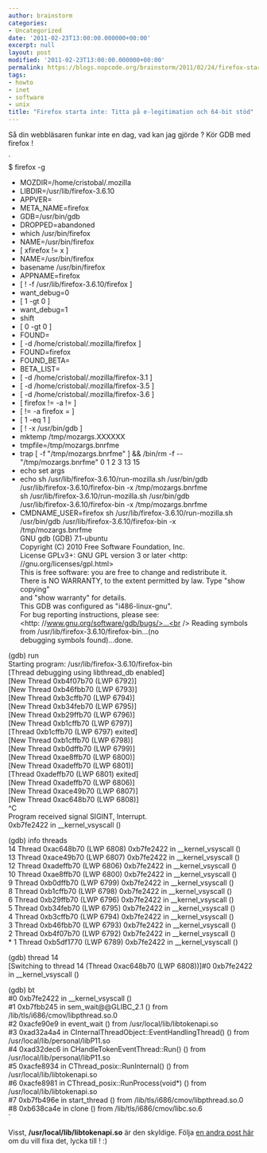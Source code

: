 ```yaml
---
author: brainstorm
categories:
- Uncategorized
date: '2011-02-23T13:00:00.000000+00:00'
excerpt: null
layout: post
modified: '2011-02-23T13:00:00.000000+00:00'
permalink: https://blogs.nopcode.org/brainstorm/2011/02/24/firefox-starta-inte-titta-pa-e-legitimation-och-64-bit-stod/
tags:
- howto
- inet
- software
- unix
title: "Firefox starta inte: Titta på e-legitimation och 64-bit stöd"
---
```


Så din webbläsaren funkar inte en dag, vad kan jag gjörde ? Kör GDB med firefox !

`<br />
$ firefox -g<br />
+ MOZDIR=/home/cristobal/.mozilla<br />
+ LIBDIR=/usr/lib/firefox-3.6.10<br />
+ APPVER=<br />
+ META_NAME=firefox<br />
+ GDB=/usr/bin/gdb<br />
+ DROPPED=abandoned<br />
+ which /usr/bin/firefox<br />
+ NAME=/usr/bin/firefox<br />
+ [ xfirefox != x ]<br />
+ NAME=/usr/bin/firefox<br />
+ basename /usr/bin/firefox<br />
+ APPNAME=firefox<br />
+ [ ! -f /usr/lib/firefox-3.6.10/firefox ]<br />
+ want_debug=0<br />
+ [ 1 -gt 0 ]<br />
+ want_debug=1<br />
+ shift<br />
+ [ 0 -gt 0 ]<br />
+ FOUND=<br />
+ [ -d /home/cristobal/.mozilla/firefox ]<br />
+ FOUND=firefox<br />
+ FOUND_BETA=<br />
+ BETA_LIST=<br />
+ [ -d /home/cristobal/.mozilla/firefox-3.1 ]<br />
+ [ -d /home/cristobal/.mozilla/firefox-3.5 ]<br />
+ [ -d /home/cristobal/.mozilla/firefox-3.6 ]<br />
+ [ firefox !=  -a  !=  ]<br />
+ [  !=  -a firefox =  ]<br />
+ [ 1 -eq 1 ]<br />
+ [ ! -x /usr/bin/gdb ]<br />
+ mktemp /tmp/mozargs.XXXXXX<br />
+ tmpfile=/tmp/mozargs.bnrfme<br />
+ trap  [ -f "/tmp/mozargs.bnrfme" ] && /bin/rm -f --<br />
"/tmp/mozargs.bnrfme" 0 1 2 3 13 15<br />
+ echo set args<br />
+ echo sh /usr/lib/firefox-3.6.10/run-mozilla.sh /usr/bin/gdb<br />
/usr/lib/firefox-3.6.10/firefox-bin -x /tmp/mozargs.bnrfme<br />
sh /usr/lib/firefox-3.6.10/run-mozilla.sh /usr/bin/gdb<br />
/usr/lib/firefox-3.6.10/firefox-bin -x /tmp/mozargs.bnrfme<br />
+ CMDNAME_USER=firefox sh /usr/lib/firefox-3.6.10/run-mozilla.sh<br />
/usr/bin/gdb /usr/lib/firefox-3.6.10/firefox-bin -x<br />
/tmp/mozargs.bnrfme<br />
GNU gdb (GDB) 7.1-ubuntu<br />
Copyright (C) 2010 Free Software Foundation, Inc.<br />
License GPLv3+: GNU GPL version 3 or later <http: //gnu.org/licenses/gpl.html><br />
This is free software: you are free to change and redistribute it.<br />
There is NO WARRANTY, to the extent permitted by law.  Type "show copying"<br />
and "show warranty" for details.<br />
This GDB was configured as "i486-linux-gnu".<br />
For bug reporting instructions, please see:<br />
<http: //www.gnu.org/software/gdb/bugs/>...<br />
Reading symbols from /usr/lib/firefox-3.6.10/firefox-bin...(no<br />
debugging symbols found)...done.</p>
<p>(gdb) run<br />
Starting program: /usr/lib/firefox-3.6.10/firefox-bin<br />
[Thread debugging using libthread_db enabled]<br />
[New Thread 0xb4f07b70 (LWP 6792)]<br />
[New Thread 0xb46fbb70 (LWP 6793)]<br />
[New Thread 0xb3cffb70 (LWP 6794)]<br />
[New Thread 0xb34feb70 (LWP 6795)]<br />
[New Thread 0xb29ffb70 (LWP 6796)]<br />
[New Thread 0xb1cffb70 (LWP 6797)]<br />
[Thread 0xb1cffb70 (LWP 6797) exited]<br />
[New Thread 0xb1cffb70 (LWP 6798)]<br />
[New Thread 0xb0dffb70 (LWP 6799)]<br />
[New Thread 0xae8ffb70 (LWP 6800)]<br />
[New Thread 0xadeffb70 (LWP 6801)]<br />
[Thread 0xadeffb70 (LWP 6801) exited]<br />
[New Thread 0xadeffb70 (LWP 6806)]<br />
[New Thread 0xace49b70 (LWP 6807)]<br />
[New Thread 0xac648b70 (LWP 6808)]<br />
^C<br />
Program received signal SIGINT, Interrupt.<br />
0xb7fe2422 in __kernel_vsyscall ()</p>
<p>(gdb) info threads<br />
  14 Thread 0xac648b70 (LWP 6808)  0xb7fe2422 in __kernel_vsyscall ()<br />
  13 Thread 0xace49b70 (LWP 6807)  0xb7fe2422 in __kernel_vsyscall ()<br />
  12 Thread 0xadeffb70 (LWP 6806)  0xb7fe2422 in __kernel_vsyscall ()<br />
  10 Thread 0xae8ffb70 (LWP 6800)  0xb7fe2422 in __kernel_vsyscall ()<br />
  9 Thread 0xb0dffb70 (LWP 6799)  0xb7fe2422 in __kernel_vsyscall ()<br />
  8 Thread 0xb1cffb70 (LWP 6798)  0xb7fe2422 in __kernel_vsyscall ()<br />
  6 Thread 0xb29ffb70 (LWP 6796)  0xb7fe2422 in __kernel_vsyscall ()<br />
  5 Thread 0xb34feb70 (LWP 6795)  0xb7fe2422 in __kernel_vsyscall ()<br />
  4 Thread 0xb3cffb70 (LWP 6794)  0xb7fe2422 in __kernel_vsyscall ()<br />
  3 Thread 0xb46fbb70 (LWP 6793)  0xb7fe2422 in __kernel_vsyscall ()<br />
  2 Thread 0xb4f07b70 (LWP 6792)  0xb7fe2422 in __kernel_vsyscall ()<br />
* 1 Thread 0xb5df1770 (LWP 6789)  0xb7fe2422 in __kernel_vsyscall ()</p>
<p>(gdb) thread 14<br />
[Switching to thread 14 (Thread 0xac648b70 (LWP 6808))]#0  0xb7fe2422<br />
in __kernel_vsyscall ()</p>
<p>(gdb) bt<br />
#0  0xb7fe2422 in __kernel_vsyscall ()<br />
#1  0xb7fbb245 in sem_wait@@GLIBC_2.1 () from /lib/tls/i686/cmov/libpthread.so.0<br />
#2  0xacfe90e9 in event_wait () from /usr/local/lib/libtokenapi.so<br />
#3  0xad32a4a4 in CInternalThreadObject::EventHandlingThread() () from<br />
/usr/local/lib/personal/libP11.so<br />
#4  0xad32dec6 in CHandleTokenEventThread::Run() () from<br />
/usr/local/lib/personal/libP11.so<br />
#5  0xacfe8934 in CThread_posix::RunInternal() () from<br />
/usr/local/lib/libtokenapi.so<br />
#6  0xacfe8981 in CThread_posix::RunProcess(void*) () from<br />
/usr/local/lib/libtokenapi.so<br />
#7  0xb7fb496e in start_thread () from /lib/tls/i686/cmov/libpthread.so.0<br />
#8  0xb638ca4e in clone () from /lib/tls/i686/cmov/libc.so.6<br />
</http:>`

Visst, **/usr/local/lib/libtokenapi.so** är den skyldige. Följa [en andra post här][1] om du vill fixa det, lycka till ! :)

 [1]: http://blogs.nopcode.org/brainstorm/2010/06/21/swedish-vs-spanish-digital-certificate-hacks/